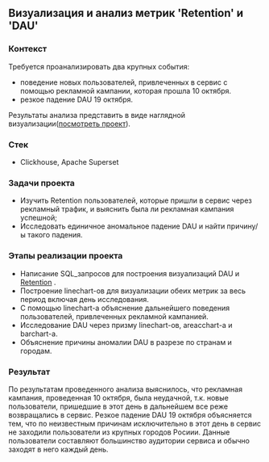 ## Визуализация и анализ метрик 'Retention' и 'DAU'

### Контекст
Требуется проанализировать два крупных события:
 - поведение новых пользователей, привлеченных в сервис с помощью рекламной кампании, которая прошла 10 октября.
 - резкое падение DAU 19 октября.

Результаты анализа представить в виде наглядной визуализации([посмотреть проект](https://drive.google.com/file/d/16hip1McT7287kzGGX4_06lAiPcm7I0ww/view)). 


### Стек
 - Clickhouse, Apache Superset

### Задачи проекта
 - Изучить Retention пользователей, которые пришли в сервис через рекламный трафик, и выяснить была ли рекламная кампания успешной;
 - Исследовать единичное аномальное падение DAU и найти причину/ы такого падения.


### Этапы реализации проекта
 - Написание SQL_запросов для построения визуализаций DAU и [Retention](https://drive.google.com/file/d/1AAgN7cv8D6OBxsc00QOKyelI6ojdGcNs/view) .
 - Построение linechart-ов для визуализации обеих метрик за весь период включая день исследования.
 - С помощью linechart-а объяснение дальнейшего поведения пользователей, привлеченных рекламной кампанией.
 - Исследование DAU через призму linechart-ов, areaсchart-а и barchart-а.
 - Объяснение причины аномалии DAU в разрезе по странам и городам.

### Результат
По результатам проведенного анализа выяснилось, что рекламная кампания, проведенная 10 октября, была неудачной, т.к. новые пользователи, пришедшие в этот день в дальнейшем все реже возвращались в сервис.
Резкое падение DAU 19 октября объясняется тем, что по неизвестным причинам исключительно в этот день в сервис не заходили пользователи из крупных городов Росиии. Данные пользователи составляют большинство аудитории сервиса и обычно заходят в него каждый день.
